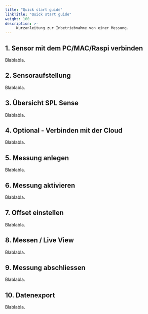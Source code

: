 ```yaml
---
title: "Quick start guide"
linkTitle: "Quick start guide"
weight: 100
description: >-
     Kurzanleitung zur Inbetriebnahme von einer Messung.
---
```


## 1. Sensor mit dem PC/MAC/Raspi verbinden
Blablabla.
## 2. Sensoraufstellung
Blablabla.
## 3. Übersicht SPL Sense
Blablabla.
## 4. Optional - Verbinden mit der Cloud
Blablabla.
## 5. Messung anlegen
Blablabla.
## 6. Messung aktivieren
Blablabla.
## 7. Offset einstellen
Blablabla.
## 8. Messen / Live View
Blablabla.
## 9. Messung abschliessen
Blablabla.
## 10. Datenexport
Blablabla.
